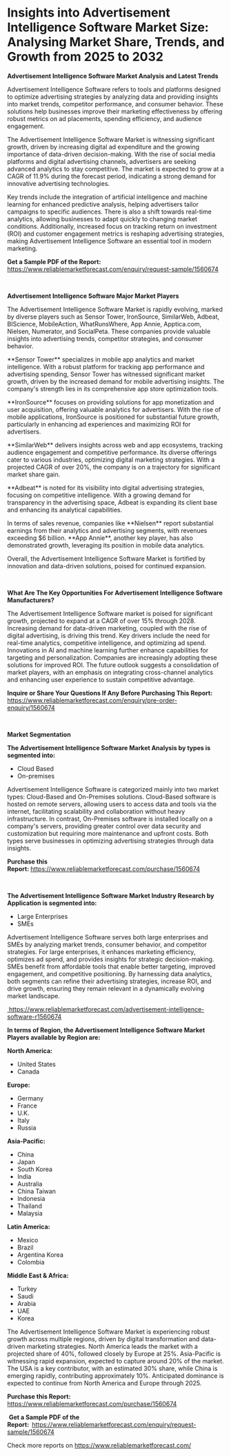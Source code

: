 <p><h1>Insights into Advertisement Intelligence Software Market Size: Analysing Market Share, Trends, and Growth from 2025 to 2032</h1></p><p><strong>Advertisement Intelligence Software Market Analysis and Latest Trends</strong></p>
<p><p>Advertisement Intelligence Software refers to tools and platforms designed to optimize advertising strategies by analyzing data and providing insights into market trends, competitor performance, and consumer behavior. These solutions help businesses improve their marketing effectiveness by offering robust metrics on ad placements, spending efficiency, and audience engagement.</p><p>The Advertisement Intelligence Software Market is witnessing significant growth, driven by increasing digital ad expenditure and the growing importance of data-driven decision-making. With the rise of social media platforms and digital advertising channels, advertisers are seeking advanced analytics to stay competitive. The market is expected to grow at a CAGR of 11.9% during the forecast period, indicating a strong demand for innovative advertising technologies.</p><p>Key trends include the integration of artificial intelligence and machine learning for enhanced predictive analysis, helping advertisers tailor campaigns to specific audiences. There is also a shift towards real-time analytics, allowing businesses to adapt quickly to changing market conditions. Additionally, increased focus on tracking return on investment (ROI) and customer engagement metrics is reshaping advertising strategies, making Advertisement Intelligence Software an essential tool in modern marketing.</p></p>
<p><strong>Get a Sample PDF of the Report:&nbsp;</strong> <a href="https://www.reliablemarketforecast.com/enquiry/request-sample/1560674?utm_campaign=2739&utm_medium=2&utm_source=Github&utm_content=ia&utm_term=11032025&utm_id=advertisement-intelligence-software">https://www.reliablemarketforecast.com/enquiry/request-sample/1560674</a></p>
<p>&nbsp;</p>
<p><strong>Advertisement Intelligence Software Major Market Players</strong></p>
<p><p>The Advertisement Intelligence Software Market is rapidly evolving, marked by diverse players such as Sensor Tower, IronSource, SimilarWeb, Adbeat, BIScience, MobileAction, WhatRunsWhere, App Annie, Apptica.com, Nielsen, Numerator, and SocialPeta. These companies provide valuable insights into advertising trends, competitor strategies, and consumer behavior.</p><p>**Sensor Tower** specializes in mobile app analytics and market intelligence. With a robust platform for tracking app performance and advertising spending, Sensor Tower has witnessed significant market growth, driven by the increased demand for mobile advertising insights. The company's strength lies in its comprehensive app store optimization tools.</p><p>**IronSource** focuses on providing solutions for app monetization and user acquisition, offering valuable analytics for advertisers. With the rise of mobile applications, IronSource is positioned for substantial future growth, particularly in enhancing ad experiences and maximizing ROI for advertisers.</p><p>**SimilarWeb** delivers insights across web and app ecosystems, tracking audience engagement and competitive performance. Its diverse offerings cater to various industries, optimizing digital marketing strategies. With a projected CAGR of over 20%, the company is on a trajectory for significant market share gain.</p><p>**Adbeat** is noted for its visibility into digital advertising strategies, focusing on competitive intelligence. With a growing demand for transparency in the advertising space, Adbeat is expanding its client base and enhancing its analytical capabilities.</p><p>In terms of sales revenue, companies like **Nielsen** report substantial earnings from their analytics and advertising segments, with revenues exceeding $6 billion. **App Annie**, another key player, has also demonstrated growth, leveraging its position in mobile data analytics.</p><p>Overall, the Advertisement Intelligence Software Market is fortified by innovation and data-driven solutions, poised for continued expansion.</p></p>
<p>&nbsp;</p>
<p><strong>What Are The Key Opportunities For Advertisement Intelligence Software Manufacturers?</strong></p>
<p><p>The Advertisement Intelligence Software market is poised for significant growth, projected to expand at a CAGR of over 15% through 2028. Increasing demand for data-driven marketing, coupled with the rise of digital advertising, is driving this trend. Key drivers include the need for real-time analytics, competitive intelligence, and optimizing ad spend. Innovations in AI and machine learning further enhance capabilities for targeting and personalization. Companies are increasingly adopting these solutions for improved ROI. The future outlook suggests a consolidation of market players, with an emphasis on integrating cross-channel analytics and enhancing user experience to sustain competitive advantage.</p></p>
<p><strong>Inquire or Share Your Questions If Any Before Purchasing This Report:</strong> <a href="https://www.reliablemarketforecast.com/enquiry/pre-order-enquiry/1560674?utm_campaign=2739&utm_medium=2&utm_source=Github&utm_content=ia&utm_term=11032025&utm_id=advertisement-intelligence-software">https://www.reliablemarketforecast.com/enquiry/pre-order-enquiry/1560674</a></p>
<p>&nbsp;</p>
<p><strong>Market Segmentation</strong></p>
<p><strong>The Advertisement Intelligence Software Market Analysis by types is segmented into:</strong></p>
<p><ul><li>Cloud Based</li><li>On-premises</li></ul></p>
<p><p>Advertisement Intelligence Software is categorized mainly into two market types: Cloud-Based and On-Premises solutions. Cloud-Based software is hosted on remote servers, allowing users to access data and tools via the internet, facilitating scalability and collaboration without heavy infrastructure. In contrast, On-Premises software is installed locally on a company's servers, providing greater control over data security and customization but requiring more maintenance and upfront costs. Both types serve businesses in optimizing advertising strategies through data insights.</p></p>
<p><strong>Purchase this Report:&nbsp;</strong><a href="https://www.reliablemarketforecast.com/purchase/1560674?utm_campaign=2739&utm_medium=2&utm_source=Github&utm_content=ia&utm_term=11032025&utm_id=advertisement-intelligence-software">https://www.reliablemarketforecast.com/purchase/1560674</a></p>
<p>&nbsp;</p>
<p><strong>The Advertisement Intelligence Software Market Industry Research by Application is segmented into:</strong></p>
<p><ul><li>Large Enterprises</li><li>SMEs</li></ul></p>
<p><p>Advertisement Intelligence Software serves both large enterprises and SMEs by analyzing market trends, consumer behavior, and competitor strategies. For large enterprises, it enhances marketing efficiency, optimizes ad spend, and provides insights for strategic decision-making. SMEs benefit from affordable tools that enable better targeting, improved engagement, and competitive positioning. By harnessing data analytics, both segments can refine their advertising strategies, increase ROI, and drive growth, ensuring they remain relevant in a dynamically evolving market landscape.</p></p>
<p><a href="https://www.reliablemarketforecast.com/advertisement-intelligence-software-r1560674?utm_campaign=2739&utm_medium=2&utm_source=Github&utm_content=ia&utm_term=11032025&utm_id=advertisement-intelligence-software">&nbsp;https://www.reliablemarketforecast.com/advertisement-intelligence-software-r1560674</a></p>
<p><strong>In terms of Region, the Advertisement Intelligence Software Market Players available by Region are:</strong></p>
<p>
    <p> <strong> North America: </strong>
        <ul>
            <li>United States</li>
            <li>Canada</li>
        </ul>
        </p> 
    <p> <strong> Europe: </strong>
        <ul>
            <li>Germany</li>
            <li>France</li>
            <li>U.K.</li>
            <li>Italy</li>
            <li>Russia</li>
        </ul>
        </p> 
    <p> <strong> Asia-Pacific: </strong>
        <ul>
            <li>China</li>
            <li>Japan</li>
            <li>South Korea</li>
            <li>India</li>
            <li>Australia</li>
            <li>China Taiwan</li>
            <li>Indonesia</li>
            <li>Thailand</li>
            <li>Malaysia</li>
        </ul>
        </p> 
    <p> <strong> Latin America: </strong>
        <ul>
            <li>Mexico</li>
            <li>Brazil</li>
            <li>Argentina Korea</li>
            <li>Colombia</li>
        </ul>
        </p> 
    <p> <strong> Middle East & Africa: </strong>
        <ul>
            <li>Turkey</li>
            <li>Saudi</li>
            <li>Arabia</li>
            <li>UAE</li>
            <li>Korea</li>
        </ul>
    </p>
    </p>
<p><p>The Advertisement Intelligence Software Market is experiencing robust growth across multiple regions, driven by digital transformation and data-driven marketing strategies. North America leads the market with a projected share of 40%, followed closely by Europe at 25%. Asia-Pacific is witnessing rapid expansion, expected to capture around 20% of the market. The USA is a key contributor, with an estimated 30% share, while China is emerging rapidly, contributing approximately 10%. Anticipated dominance is expected to continue from North America and Europe through 2025.</p></p>
<p><strong>Purchase this Report: </strong><a href="https://www.reliablemarketforecast.com/purchase/1560674?utm_campaign=2739&utm_medium=2&utm_source=Github&utm_content=ia&utm_term=11032025&utm_id=advertisement-intelligence-software">https://www.reliablemarketforecast.com/purchase/1560674</a></p>
<p>&nbsp;<strong>Get a Sample PDF of the Report:&nbsp;&nbsp;</strong><a href="https://www.reliablemarketforecast.com/enquiry/request-sample/1560674?utm_campaign=2739&utm_medium=2&utm_source=Github&utm_content=ia&utm_term=11032025&utm_id=advertisement-intelligence-software">https://www.reliablemarketforecast.com/enquiry/request-sample/1560674</a></p>
<p><strong></strong></p>
<p>Check more reports on <a href="https://www.reliablemarketforecast.com/?utm_campaign=2739&utm_medium=2&utm_source=Github&utm_content=ia&utm_term=11032025&utm_id=advertisement-intelligence-software">https://www.reliablemarketforecast.com/</a></p>